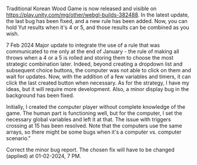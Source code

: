 Traditional Korean Wood Game is now released and visible on https://play.unity.com/mg/other/webgl-builds-382488. In the latest update, the last bug has been fixed, and a new rule has been added. Now, you can hold Yut results when it's 4 or 5, and those results can be combined as you wish.

7 Feb 2024 Major update to integrate the use of a rule that was communicated to me only at the end of January - the rule of making all throws when a 4 or a 5 is rolled and storing them to choose the most strategic combination later. Indeed, beyond creating a dropdown list and subsequent choice buttons, the computer was not able to click on them and wait for updates. Now, with the addition of a few variables and timers, it can click the last created button when necessary. As for the strategy, I have my ideas, but it will require more development. Also, a minor display bug in the background has been fixed.

Initially, I created the computer player without complete knowledge of the game. The human part is functioning well, but for the computer, I set the necessary global variables and left it at that. The issue with triggers crossing at 15 has been resolved. Note that the computers use the same arrays, so there might be some bugs when it's a computer vs. computer scenario."

Correct the minor bug report. The chosen fix will have to be changed (applied) at 01-02-2024, 7 PM.
